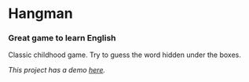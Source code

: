 # Hangman

### Great game to learn English

Classic childhood game. Try to guess the word hidden under the boxes.

*This project has a demo [here](https://vladmrn.github.io/hangman/).*